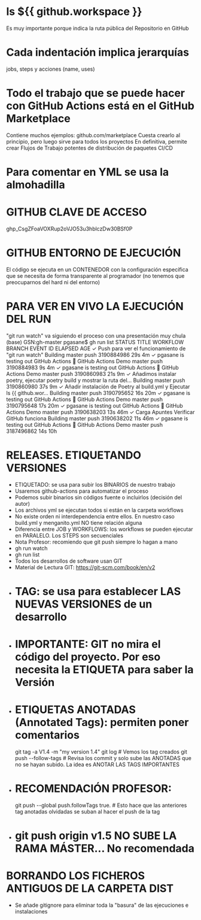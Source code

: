 # ls ${{ github.workspace }}
Es muy importante porque indica la ruta pública del Repositorio en GitHub

# Cada indentación implica jerarquías
jobs, steps y acciones (name, uses)

# Todo el trabajo que se puede hacer con GitHub Actions está en el GitHub Marketplace
Contiene muchos ejemplos: github.com/marketplace
Cuesta crearlo al principio, pero luego sirve para todos los proyectos
En definitiva, permite crear Flujos de Trabajo potentes de distribución de paquetes CI/CD 

# Para comentar en YML se usa la almohadilla

# GITHUB CLAVE DE ACCESO
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

# GITHUB ENTORNO DE EJECUCIÓN
El código se ejecuta en un CONTENEDOR con la configuración específica que se necesita de forma transparente al programador (no tenemos que preocuparnos del hard ni del entorno)

# PARA VER EN VIVO LA EJECUCIÓN DEL RUN
"git run watch" va siguiendo el proceso con una presentación muy chula
(base) GSN:gh-master pgasane$ gh run list
STATUS  TITLE                                                                   WORKFLOW             BRANCH  EVENT  ID          ELAPSED  AGE
✓       Push para ver el funcionamiento de "git run watch"                      Building             master  push   3190884986  29s      4m
✓       pgasane is testing out GitHub Actions 🚀                                GitHub Actions Demo  master  push   3190884983  9s       4m
✓       pgasane is testing out GitHub Actions 🚀                                GitHub Actions Demo  master  push   3190860983  21s      9m
✓       Añadimos instalar poetry, ejecutar poetry build y mostrar la ruta del…  Building             master  push   3190860980  37s      9m
✓       Añadir instalación de Poetry al build.yml y Ejecutar ls {{ github.wor…  Building             master  push   3190795652  16s      20m
✓       pgasane is testing out GitHub Actions 🚀                                GitHub Actions Demo  master  push   3190795648  17s      20m
✓       pgasane is testing out GitHub Actions 🚀                                GitHub Actions Demo  master  push   3190638203  13s      46m
✓       Carga Apuntes Verificar GitHub funciona                                 Building             master  push   3190638202  11s      46m
✓       pgasane is testing out GitHub Actions 🚀                                GitHub Actions Demo  master  push   3187496862  14s      10h

# RELEASES. ETIQUETANDO VERSIONES
- ETIQUETADO: se usa para subir los BINARIOS de nuestro trabajo
- Usaremos github-actions para automatizar el proceso
- Podemos subir binarios sin códigos fuente o incluirlos (decisión del autor)
- Los archivos yml se ejecutan todos si están en la carpeta workflows
- No existe orden ni interdependencia entre ellos. En nuestro caso build.yml y menganito.yml NO tiene relación alguna
- Diferencia entre JOB y WORKFLOWS: los workflows se pueden ejecutar en PARALELO. Los STEPS son secuenciales
- Nota Profesor: recomiendo que git push siempre lo hagan a mano
- gh run watch
- gh run list
- Todos los desarrollos de software usan GIT
- Material de Lectura GIT: https://git-scm.com/book/en/v2
- # TAG: se usa para establecer LAS NUEVAS VERSIONES de un desarrollo
- # IMPORTANTE: GIT no mira el código del proyecto. Por eso necesita la ETIQUETA para saber la Versión
- # ETIQUETAS ANOTADAS (Annotated Tags): permiten poner comentarios
    git tag -a V1.4 -m "my version 1.4"
    git log # Vemos los tag creados
    git push --follow-tags  # Revisa los commit y solo sube las ANOTADAS que no se hayan subido. La idea es ANOTAR LAS TAGS IMPORTANTES
- # RECOMENDACIÓN PROFESOR: 
    git push --global push.followTags true. # Esto hace que las anteriores tag anotadas olvidadas se suban al hacer el push de la tag
- # git push origin v1.5 NO SUBE LA RAMA MÁSTER... No recomendada

# BORRANDO LOS FICHEROS ANTIGUOS DE LA CARPETA DIST
- Se añade gitignore para eliminar toda la "basura" de las ejecuciones e instalaciones








